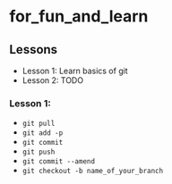 # for_fun_and_learn

## Lessons
- Lesson 1: Learn basics of git
- Lesson 2: TODO

### Lesson 1:
- `git pull`
- `git add -p`
- `git commit`
- `git push`
- `git commit --amend`
- `git checkout -b name_of_your_branch`

